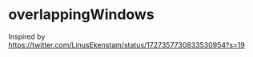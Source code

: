 # overlappingWindows

Inspired by https://twitter.com/LinusEkenstam/status/1727357730833530954?s=19

